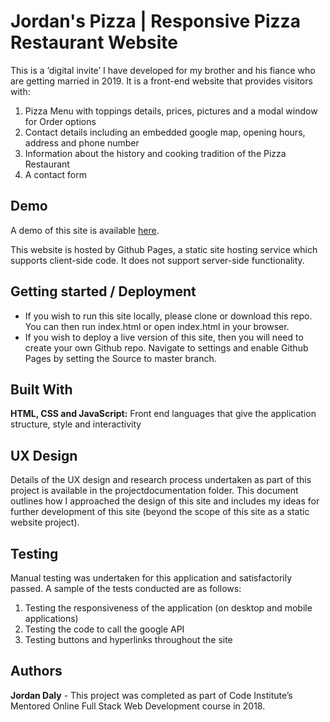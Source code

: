 # Jordan's Pizza | Responsive Pizza Restaurant Website

This is a ‘digital invite’ I have developed for my brother and his fiance who are getting married in 2019. It is a front-end website that provides visitors with:
1.	Pizza Menu with toppings details, prices, pictures and a modal window for Order options
2.	Contact details including an embedded google map, opening hours, address and phone number
3.	Information about the history and cooking tradition of the Pizza Restaurant
4.	A contact form

## Demo

A demo of this site is available [here](https://jordandaly.github.io/ucfd/index.html).

This website is hosted by Github Pages, a static site hosting service which supports client-side code. It does not support server-side functionality.


## Getting started / Deployment

* If you wish to run this site locally, please clone or download this repo. You can then run index.html or open index.html in your browser.
* If you wish to deploy a live version of this site, then you will need to create your own Github repo. Navigate to settings and enable Github Pages by setting the Source to master branch. 
 

## Built With

**HTML, CSS and JavaScript:** Front end languages that give the application structure, style and interactivity

## UX Design

Details of the UX design and research process undertaken as part of this project is available in the 
projectdocumentation folder. This document outlines how I approached the design of this site and includes 
my ideas for further development of this site (beyond the scope of this site as a static website project).

## Testing

Manual testing was undertaken for this application and satisfactorily passed. A sample of the tests conducted are as follows:
1.	Testing the responsiveness of the application (on desktop and mobile applications)
2.	Testing the code to call the google API
3.	Testing buttons and hyperlinks throughout the site

## Authors

**Jordan Daly** - This project was completed as part of Code Institute’s Mentored Online Full Stack Web Development course in 2018.


